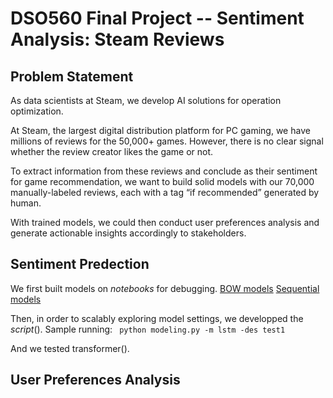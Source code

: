 # DSO560 Final Project -- Sentiment Analysis: Steam Reviews 

## Problem Statement
As data scientists at Steam, we develop AI solutions for operation optimization.

At Steam, the largest digital distribution platform for PC gaming, we have millions of reviews for the 50,000+ games. However, there is no clear signal whether the review creator likes the game or not. 

To extract information from these reviews and conclude as their sentiment for game recommendation, we want to build solid models with our 70,000 manually-labeled reviews, each with a tag “if recommended” generated by human.

With trained models, we could then conduct user preferences analysis and generate actionable insights accordingly to stakeholders.

## Sentiment Predection
We first built models on *notebooks* for debugging. [BOW models](https://usc.zoom.us/rec/share/WkQz2xhXt9FLfdW91XY_lZJu1fjyVvwfpZJ8u7Up0WeIPKuULlvNcDf4pdVKql6Z.aC_H890ztXp8imgk?startTime=1646792734000)
[Sequential models](https://usc.zoom.us/rec/share/WkQz2xhXt9FLfdW91XY_lZJu1fjyVvwfpZJ8u7Up0WeIPKuULlvNcDf4pdVKql6Z.aC_H890ztXp8imgk?startTime=1646792734000)

Then, in order to scalably exploring model settings, we developped the *script*().
Sample running: ` python modeling.py -m lstm -des test1`

And we tested transformer().

## User Preferences Analysis
